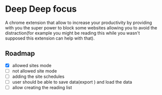 # Deep Deep focus

A chrome extension that allow to increase your productivity by providing with you the super power to block some websites allowing you to avoid the distraction(for example you might be reading this while you wasn't supposed this extension can help with that).

## Roadmap

- [x] allowed sites mode
- [ ] not allowed site mode
- [ ] adding the site schedules
- [ ] user should be able to save data(export ) and load the data
- [ ] allow creating the reading list
